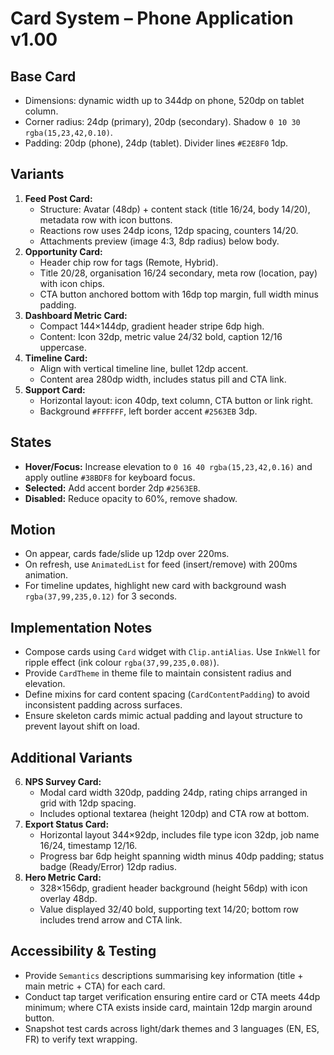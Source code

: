 # Card System – Phone Application v1.00

## Base Card
- Dimensions: dynamic width up to 344dp on phone, 520dp on tablet column.
- Corner radius: 24dp (primary), 20dp (secondary). Shadow `0 10 30 rgba(15,23,42,0.10)`.
- Padding: 20dp (phone), 24dp (tablet). Divider lines `#E2E8F0` 1dp.

## Variants
1. **Feed Post Card:**
   - Structure: Avatar (48dp) + content stack (title 16/24, body 14/20), metadata row with icon buttons.
   - Reactions row uses 24dp icons, 12dp spacing, counters 14/20.
   - Attachments preview (image 4:3, 8dp radius) below body.
2. **Opportunity Card:**
   - Header chip row for tags (Remote, Hybrid).
   - Title 20/28, organisation 16/24 secondary, meta row (location, pay) with icon chips.
   - CTA button anchored bottom with 16dp top margin, full width minus padding.
3. **Dashboard Metric Card:**
   - Compact 144×144dp, gradient header stripe 6dp high.
   - Content: Icon 32dp, metric value 24/32 bold, caption 12/16 uppercase.
4. **Timeline Card:**
   - Align with vertical timeline line, bullet 12dp accent.
   - Content area 280dp width, includes status pill and CTA link.
5. **Support Card:**
   - Horizontal layout: icon 40dp, text column, CTA button or link right.
   - Background `#FFFFFF`, left border accent `#2563EB` 3dp.

## States
- **Hover/Focus:** Increase elevation to `0 16 40 rgba(15,23,42,0.16)` and apply outline `#38BDF8` for keyboard focus.
- **Selected:** Add accent border 2dp `#2563EB`.
- **Disabled:** Reduce opacity to 60%, remove shadow.

## Motion
- On appear, cards fade/slide up 12dp over 220ms.
- On refresh, use `AnimatedList` for feed (insert/remove) with 200ms animation.
- For timeline updates, highlight new card with background wash `rgba(37,99,235,0.12)` for 3 seconds.

## Implementation Notes
- Compose cards using `Card` widget with `Clip.antiAlias`. Use `InkWell` for ripple effect (ink colour `rgba(37,99,235,0.08)`).
- Provide `CardTheme` in theme file to maintain consistent radius and elevation.
- Define mixins for card content spacing (`CardContentPadding`) to avoid inconsistent padding across surfaces.
- Ensure skeleton cards mimic actual padding and layout structure to prevent layout shift on load.

## Additional Variants
6. **NPS Survey Card:**
   - Modal card width 320dp, padding 24dp, rating chips arranged in grid with 12dp spacing.
   - Includes optional textarea (height 120dp) and CTA row at bottom.
7. **Export Status Card:**
   - Horizontal layout 344×92dp, includes file type icon 32dp, job name 16/24, timestamp 12/16.
   - Progress bar 6dp height spanning width minus 40dp padding; status badge (Ready/Error) 12dp radius.
8. **Hero Metric Card:**
   - 328×156dp, gradient header background (height 56dp) with icon overlay 48dp.
   - Value displayed 32/40 bold, supporting text 14/20; bottom row includes trend arrow and CTA link.

## Accessibility & Testing
- Provide `Semantics` descriptions summarising key information (title + main metric + CTA) for each card.
- Conduct tap target verification ensuring entire card or CTA meets 44dp minimum; where CTA exists inside card, maintain 12dp margin around button.
- Snapshot test cards across light/dark themes and 3 languages (EN, ES, FR) to verify text wrapping.

